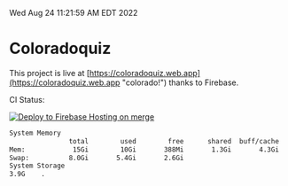 Wed Aug 24 11:21:59 AM EDT 2022

# Coloradoquiz


This project is live at [https://coloradoquiz.web.app](https://coloradoquiz.web.app "colorado!") thanks to Firebase.

CI Status: 

[![Deploy to Firebase Hosting on merge](https://github.com/teamkushal/coloradoquiz/actions/workflows/firebase-hosting-merge.yml/badge.svg)](https://github.com/teamkushal/coloradoquiz/actions/workflows/firebase-hosting-merge.yml)

```bash
System Memory
               total        used        free      shared  buff/cache   available
Mem:            15Gi        10Gi       388Mi       1.3Gi       4.3Gi       3.1Gi
Swap:          8.0Gi       5.4Gi       2.6Gi
System Storage
3.9G	.
```
```bash
